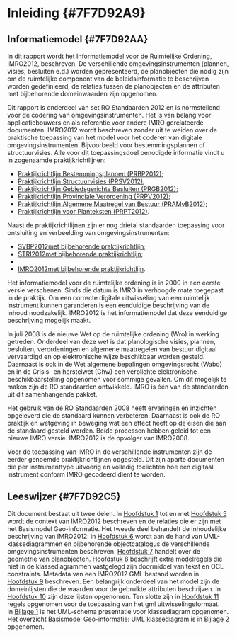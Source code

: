 # Inleiding {#7F7D92A9}

## Informatiemodel {#7F7D92AA}

In dit rapport wordt het Informatiemodel voor de Ruimtelijke Ordening, IMRO2012, beschreven. De verschillende omgevingsinstrumenten (plannen, visies, besluiten e.d.) worden gepresenteerd, de planobjecten die nodig zijn om de ruimtelijke component van de beleidsinformatie te beschrijven worden gedefinieerd, de relaties tussen de planobjecten en de attributen met bijbehorende domeinwaarden zijn opgenomen.

Dit rapport is onderdeel van set RO Standaarden 2012 en is normstellend voor de codering van omgevingsinstrumenten. Het is van belang voor applicatiebouwers en als referentie voor andere IMRO gerelateerde documenten. IMRO2012 wordt beschreven zonder uit te weiden over de praktische toepassing van het model voor het coderen van digitale omgevingsinstrumenten. Bijvoorbeeld voor bestemmingsplannen of structuurvisies. Alle voor dit toepassingsdoel benodigde informatie vindt u in zogenaamde praktijkrichtlijnen:<br/>
<ul><li><a href='https://docs.geostandaarden.nl/ro/bp2012/' target='_blank'>Praktijkrichtlijn Bestemmingsplannen (PRBP2012)</a>;</li>
<li><a href='https://docs.geostandaarden.nl/ro/sv2012/]' target='_blank'>Praktijkrichtlijn Structuurvisies (PRSV2012)</a>;</li>
<li><a href='https://docs.geostandaarden.nl/ro/gb2012/' target='_blank'>Praktijkrichtlijn Gebiedsgerichte Besluiten (PRGB2012)</a>;</li>
<li><a href='https://docs.geostandaarden.nl/ro/pv2012/' target='_blank'>Praktijkrichtlijn Provinciale Verordening (PRPV2012)</a>;</li>
<li><a href='https://docs.geostandaarden.nl/ro/amvb2012/' target='_blank'>Praktijkrichtlijn Algemene Maatregel van Bestuur (PRAMvB2012)</a>;</li>
<li><a href='https://docs.geostandaarden.nl/ro/pt2012/' target='_blank'>Praktijkrichtlijn voor Planteksten (PRPT2012)</a>.</li>
</ul>

Naast de praktijkrichtlijnen zijn er nog drietal standaarden toepassing voor ontsluiting en verbeelding van omgevingsinstrumenten:<br/>
<ul><li><a href='https://docs.geostandaarden.nl/ro/svbp' target='_blank'>SVBP2012</a><a href='https://docs.geostandaarden.nl/ro/bp2012/' target='_blank'>met bijbehorende praktijkrichtlijn</a>;</li>
<li><a href='https://docs.geostandaarden.nl/ro/stri' target='_blank'>STRI2012</a><a href='https://docs.geostandaarden.nl/ro/tri2012' target='_blank'>met bijbehorende praktijkrichtlijn</a>;</li>
<li><li><a href='https://docs.geostandaarden.nl/ro/imro' target='_blank'>IMRO2012</a><a href='https://docs.geostandaarden.nl/ro/pt2012/' target='_blank'>met bijbehorende praktijkrichtlijn</a>.</li>
</ul>

Het informatiemodel voor de ruimtelijke ordening is in 2000 in een eerste versie verschenen. Sinds die datum is IMRO in verhoogde mate toegepast in de praktijk. Om een correcte digitale uitwisseling van een ruimtelijk instrument kunnen garanderen is een eenduidige beschrijving van de inhoud noodzakelijk. IMRO2012 is het informatiemodel dat deze eenduidige beschrijving mogelijk maakt.

In juli 2008 is de nieuwe Wet op de ruimtelijke ordening (Wro) in werking getreden. Onderdeel van deze wet is dat planologische visies, plannen, besluiten, verordeningen en algemene maatregelen van bestuur digitaal vervaardigd en op elektronische wijze beschikbaar worden gesteld. Daarnaast is ook in de Wet algemene bepalingen omgevingsrecht (Wabo) en in de Crisis- en herstelwet (Chw) een verplichte elektronische beschikbaarstelling opgenomen voor sommige gevallen. Om dit mogelijk te maken zijn de RO standaarden ontwikkeld. IMRO is één van de standaarden uit dit samenhangende pakket.

Het gebruik van de RO Standaarden 2008 heeft ervaringen en inzichten opgeleverd die de standaard kunnen verbeteren. Daarnaast is ook de RO praktijk en wetgeving in beweging wat een effect heeft op de eisen die aan de standaard gesteld worden. Beide processen hebben geleid tot een nieuwe IMRO versie. IMRO2012 is de opvolger van IMRO2008.

Voor de toepassing van IMRO in de verschillende instrumenten zijn de eerder genoemde praktijkrichtlijnen opgesteld. Dit zijn aparte documenten die per instrumenttype uitvoerig en volledig toelichten hoe een digitaal instrument conform IMRO gecodeerd dient te worden.

## Leeswijzer {#7F7D92C5}

Dit document bestaat uit twee delen. In <a href='#7F7D92A9'>Hoofdstuk 1</a> tot en met <a href='#48DDA048'>Hoofdstuk 5</a> wordt de context van IMRO2012 beschreven en de relaties die er zijn met het Basismodel Geo-informatie. Het tweede deel behandelt de inhoudelijke beschrijving van IMRO2012: in <a href='#06474D64'>Hoofdstuk 6</a> wordt aan de hand van UML-klassediagrammen en bijbehorende objectcatalogus de verschillende omgevingsinstrumenten beschreven. <a href='#1139BF9A'>Hoofdstuk 7</a> handelt over de geometrie van planobjecten. <a href='#1B9B615D'>Hoofdstuk 8</a> beschrijft extra modelregels die niet in de klassediagrammen vastgelegd zijn doormiddel van tekst en OCL constraints. Metadata van een IMRO2012 GML bestand worden in <a href='#5B919E61'>Hoofdstuk 9</a> beschreven. Een belangrijk onderdeel van het model zijn de domeinlijsten die de waarden voor de gebruikte attributen beschrijven. In <a href='#090B956C'>Hoofdstuk 10</a> zijn deze lijsten opgenomen. Ten slotte zijn in <a href='#7F7DAEBA'>Hoofdstuk 11</a> regels opgenomen voor de toepassing van het gml uitwisselingsformaat.<br/>
In <a href='#7F7DAF04'>Bijlage 1</a> is het UML-schema presentatie voor klassediagram opgenomen. Het overzicht Basismodel Geo-informatie: UML klassediagram is in <a href='#7F7DAF40'>Bijlage 2</a> opgenomen.

